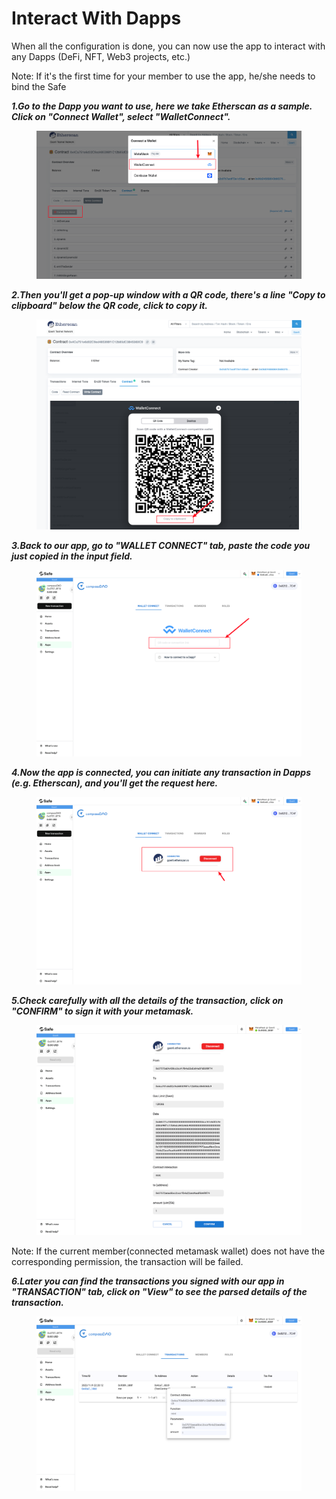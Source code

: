 # Interact With Dapps

When all the configuration is done, you can now use the app to interact with any Dapps (DeFi, NFT, Web3 projects, etc.)

Note: If it's the first time for your member to use the app, he/she needs to bind the Safe&#x20;

_**1.Go to the Dapp you want to use, here we take Etherscan as a sample. Click on "Connect Wallet", select "WalletConnect".**_

<figure><img src="../../.gitbook/assets/image (14).png" alt=""><figcaption></figcaption></figure>

_**2.Then you'll get a pop-up window with a QR code, there's a line "Copy to clipboard" below the QR code, click to copy it.**_

<figure><img src="../../.gitbook/assets/image (23).png" alt=""><figcaption></figcaption></figure>

_**3.Back to our app, go to "WALLET CONNECT" tab, paste the code you just copied in the input field.**_

<figure><img src="../../.gitbook/assets/image.png" alt=""><figcaption></figcaption></figure>

_**4.Now the app is connected, you can initiate any transaction in Dapps (e.g. Etherscan), and you'll get the request here.**_

<figure><img src="../../.gitbook/assets/image (2).png" alt=""><figcaption></figcaption></figure>

_**5.Check carefully with all the details of the transaction, click on "CONFIRM" to sign it with your metamask.**_

<figure><img src="../../.gitbook/assets/image (28).png" alt=""><figcaption></figcaption></figure>

Note: If the current member(connected metamask wallet) does not have the corresponding permission, the transaction will be failed.

_**6.Later you can find the transactions you signed with our app in "TRANSACTION" tab, click on "View" to see the parsed details of the transaction.**_

<figure><img src="../../.gitbook/assets/image (18).png" alt=""><figcaption></figcaption></figure>
